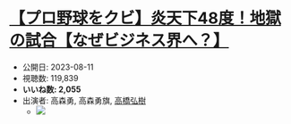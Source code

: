 # [【プロ野球をクビ】炎天下48度！地獄の試合【なぜビジネス界へ？】](https://www.youtube.com/watch?v=qCCChlPopMo)
-   公開日: 2023-08-11
-   視聴数: 119,839
-   **いいね数: 2,055**
-   出演者: 高森勇, 高森勇旗, [高橋弘樹](/rehacq_fan/people/高橋弘樹 "wikilink")
    - [![](https://img.youtube.com/vi/qCCChlPopMo/hqdefault.jpg)](https://www.youtube.com/watch?v=qCCChlPopMo)
